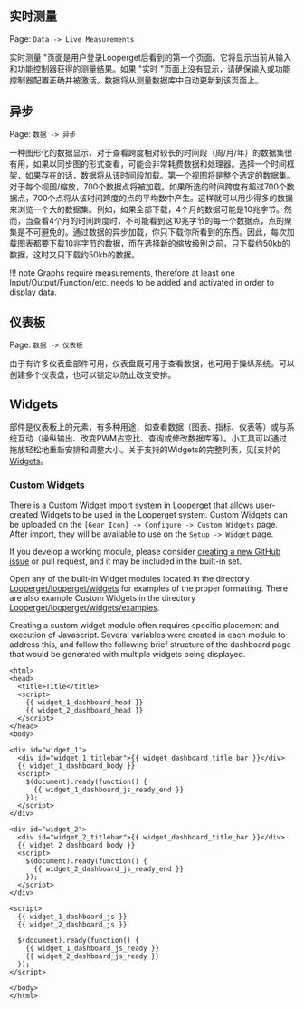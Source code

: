 ## 实时测量

Page\: `Data -> Live Measurements`

实时测量 "页面是用户登录Looperget后看到的第一个页面。它将显示当前从输入和功能控制器获得的测量结果。如果 "实时 "页面上没有显示，请确保输入或功能控制器配置正确并被激活。数据将从测量数据库中自动更新到该页面上。

## 异步

Page\: `数据 -> 异步`

一种图形化的数据显示，对于查看跨度相对较长的时间段（周/月/年）的数据集很有用，如果以同步图的形式查看，可能会非常耗费数据和处理器。选择一个时间框架，如果存在的话，数据将从该时间段加载。第一个视图将是整个选定的数据集。对于每个视图/缩放，700个数据点将被加载。如果所选的时间跨度有超过700个数据点，700个点将从该时间跨度的点的平均数中产生。这样就可以用少得多的数据来浏览一个大的数据集。例如，如果全部下载，4个月的数据可能是10兆字节。然而，当查看4个月的时间跨度时，不可能看到这10兆字节的每一个数据点，点的聚集是不可避免的。通过数据的异步加载，你只下载你所看到的东西。因此，每次加载图表都要下载10兆字节的数据，而在选择新的缩放级别之前，只下载约50kb的数据，这时又只下载约50kb的数据。

!!! note
    Graphs require measurements, therefore at least one Input/Output/Function/etc. needs to be added and activated in order to display data.

## 仪表板

Page\: `数据 -> 仪表板`

由于有许多仪表盘部件可用，仪表盘既可用于查看数据，也可用于操纵系统。可以创建多个仪表盘，也可以锁定以防止改变安排。

## Widgets

部件是仪表板上的元素，有多种用途，如查看数据（图表、指标、仪表等）或与系统互动（操纵输出、改变PWM占空比、查询或修改数据库等）。小工具可以通过拖放轻松地重新安排和调整大小。关于支持的Widgets的完整列表，见[支持的[Widgets](Supported-Widgets.md)。

### Custom Widgets

There is a Custom Widget import system in Looperget that allows user-created Widgets to be used in the Looperget system. Custom Widgets can be uploaded on the `[Gear Icon] -> Configure -> Custom Widgets` page. After import, they will be available to use on the `Setup -> Widget` page.

If you develop a working module, please consider [creating a new GitHub issue](https://github.com/aot-inc/Looperget/issues/new?assignees=&labels=&template=feature-request.md&title=New%20Module) or pull request, and it may be included in the built-in set.

Open any of the built-in Widget modules located in the directory [Looperget/looperget/widgets](https://github.com/aot-inc/Looperget/tree/master/looperget/widgets/) for examples of the proper formatting. There are also example Custom Widgets in the directory [Looperget/looperget/widgets/examples](https://github.com/aot-inc/Looperget/tree/master/looperget/widgets/examples).

Creating a custom widget module often requires specific placement and execution of Javascript. Several variables were created in each module to address this, and follow the following brief structure of the dashboard page that would be generated with multiple widgets being displayed.

```angular2html
<html>
<head>
  <title>Title</title>
  <script>
    {{ widget_1_dashboard_head }}
    {{ widget_2_dashboard_head }}
  </script>
</head>
<body>

<div id="widget_1">
  <div id="widget_1_titlebar">{{ widget_dashboard_title_bar }}</div>
  {{ widget_1_dashboard_body }}
  <script>
    $(document).ready(function() {
      {{ widget_1_dashboard_js_ready_end }}
    });
  </script>
</div>

<div id="widget_2">
  <div id="widget_2_titlebar">{{ widget_dashboard_title_bar }}</div>
  {{ widget_2_dashboard_body }}
  <script>
    $(document).ready(function() {
      {{ widget_2_dashboard_js_ready_end }}
    });
  </script>
</div>

<script>
  {{ widget_1_dashboard_js }}
  {{ widget_2_dashboard_js }}

  $(document).ready(function() {
    {{ widget_1_dashboard_js_ready }}
    {{ widget_2_dashboard_js_ready }}
  });
</script>

</body>
</html>
```
